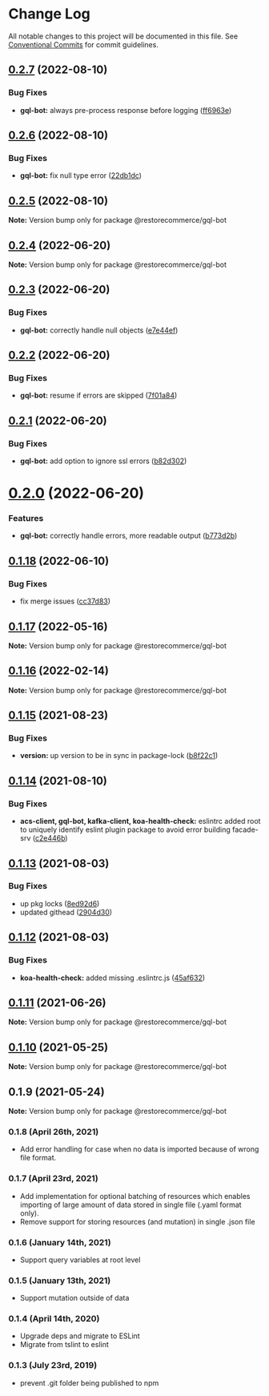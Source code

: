 # Change Log

All notable changes to this project will be documented in this file.
See [Conventional Commits](https://conventionalcommits.org) for commit guidelines.

## [0.2.7](https://github.com/restorecommerce/libs/compare/@restorecommerce/gql-bot@0.2.6...@restorecommerce/gql-bot@0.2.7) (2022-08-10)


### Bug Fixes

* **gql-bot:** always pre-process response before logging ([ff6963e](https://github.com/restorecommerce/libs/commit/ff6963e0f2c7c5c0d61a3d1f890706f52fe02d91))





## [0.2.6](https://github.com/restorecommerce/libs/compare/@restorecommerce/gql-bot@0.2.5...@restorecommerce/gql-bot@0.2.6) (2022-08-10)


### Bug Fixes

* **gql-bot:** fix null type error ([22db1dc](https://github.com/restorecommerce/libs/commit/22db1dce1d3e31658852cb80194aa2140ecc0970))





## [0.2.5](https://github.com/restorecommerce/libs/compare/@restorecommerce/gql-bot@0.2.4...@restorecommerce/gql-bot@0.2.5) (2022-08-10)

**Note:** Version bump only for package @restorecommerce/gql-bot





## [0.2.4](https://github.com/restorecommerce/libs/compare/@restorecommerce/gql-bot@0.2.3...@restorecommerce/gql-bot@0.2.4) (2022-06-20)

**Note:** Version bump only for package @restorecommerce/gql-bot





## [0.2.3](https://github.com/restorecommerce/libs/compare/@restorecommerce/gql-bot@0.2.2...@restorecommerce/gql-bot@0.2.3) (2022-06-20)


### Bug Fixes

* **gql-bot:** correctly handle null objects ([e7e44ef](https://github.com/restorecommerce/libs/commit/e7e44ef95585d423ddee7d41b6cc196ad1668284))





## [0.2.2](https://github.com/restorecommerce/libs/compare/@restorecommerce/gql-bot@0.2.1...@restorecommerce/gql-bot@0.2.2) (2022-06-20)


### Bug Fixes

* **gql-bot:** resume if errors are skipped ([7f01a84](https://github.com/restorecommerce/libs/commit/7f01a84f19a81360b94d8dc9421cb572d0fb3cd5))





## [0.2.1](https://github.com/restorecommerce/libs/compare/@restorecommerce/gql-bot@0.2.0...@restorecommerce/gql-bot@0.2.1) (2022-06-20)


### Bug Fixes

* **gql-bot:** add option to ignore ssl errors ([b82d302](https://github.com/restorecommerce/libs/commit/b82d3020318ec5495ad1c6143cd5c80cb1657f80))





# [0.2.0](https://github.com/restorecommerce/libs/compare/@restorecommerce/gql-bot@0.1.18...@restorecommerce/gql-bot@0.2.0) (2022-06-20)


### Features

* **gql-bot:** correctly handle errors, more readable output ([b773d2b](https://github.com/restorecommerce/libs/commit/b773d2b94d41233f9660a96de5cac4e85f305e66))





## [0.1.18](https://github.com/restorecommerce/libs/compare/@restorecommerce/gql-bot@0.1.17...@restorecommerce/gql-bot@0.1.18) (2022-06-10)


### Bug Fixes

* fix merge issues ([cc37d83](https://github.com/restorecommerce/libs/commit/cc37d8356df3b494af8c6af9e39304a49073301c))





## [0.1.17](https://github.com/restorecommerce/libs/compare/@restorecommerce/gql-bot@0.1.16...@restorecommerce/gql-bot@0.1.17) (2022-05-16)

**Note:** Version bump only for package @restorecommerce/gql-bot





## [0.1.16](https://github.com/restorecommerce/libs/compare/@restorecommerce/gql-bot@0.1.15...@restorecommerce/gql-bot@0.1.16) (2022-02-14)

**Note:** Version bump only for package @restorecommerce/gql-bot





## [0.1.15](https://github.com/restorecommerce/libs/compare/@restorecommerce/gql-bot@0.1.14...@restorecommerce/gql-bot@0.1.15) (2021-08-23)


### Bug Fixes

* **version:** up version to be in sync in package-lock ([b8f22c1](https://github.com/restorecommerce/libs/commit/b8f22c1268ee2af4beff7d88bda30f197896e3d2))





## [0.1.14](https://github.com/restorecommerce/libs/compare/@restorecommerce/gql-bot@0.1.13...@restorecommerce/gql-bot@0.1.14) (2021-08-10)


### Bug Fixes

* **acs-client, gql-bot, kafka-client, koa-health-check:** eslintrc added root to uniquely identify eslint plugin package to avoid error building facade-srv ([c2e446b](https://github.com/restorecommerce/libs/commit/c2e446bf0f09d7fa4f000da3bb09fd612cb9526c))





## [0.1.13](https://github.com/restorecommerce/libs/compare/@restorecommerce/gql-bot@0.1.12...@restorecommerce/gql-bot@0.1.13) (2021-08-03)


### Bug Fixes

* up pkg locks ([8ed92d6](https://github.com/restorecommerce/libs/commit/8ed92d613b9a095e4b5066056ac566e5dbcf1472))
* updated githead ([2904d30](https://github.com/restorecommerce/libs/commit/2904d30e5773dc8a87c01a08ff6481f99d692354))





## [0.1.12](https://github.com/restorecommerce/libs/compare/@restorecommerce/gql-bot@0.1.11...@restorecommerce/gql-bot@0.1.12) (2021-08-03)


### Bug Fixes

* **koa-health-check:** added missing .eslintrc.js ([45af632](https://github.com/restorecommerce/libs/commit/45af632955d2dd448e7a27f4e8c4b971412cd004))





## [0.1.11](https://github.com/restorecommerce/libs/compare/@restorecommerce/gql-bot@0.1.10...@restorecommerce/gql-bot@0.1.11) (2021-06-26)

**Note:** Version bump only for package @restorecommerce/gql-bot





## [0.1.10](https://github.com/restorecommerce/gql-bot/compare/@restorecommerce/gql-bot@0.1.9...@restorecommerce/gql-bot@0.1.10) (2021-05-25)

**Note:** Version bump only for package @restorecommerce/gql-bot





## 0.1.9 (2021-05-24)

**Note:** Version bump only for package @restorecommerce/gql-bot





### 0.1.8 (April 26th, 2021)

- Add error handling for case when no data is imported because of wrong file format.

### 0.1.7 (April 23rd, 2021)

- Add implementation for optional batching of resources which enables
importing of large amount of data stored in single file (.yaml format only).
- Remove support for storing resources (and mutation) in single .json file  

### 0.1.6 (January 14th, 2021)

- Support query variables at root level

### 0.1.5 (January 13th, 2021)

- Support mutation outside of data

### 0.1.4 (April 14th, 2020)

- Upgrade deps and migrate to ESLint
- Migrate from tslint to eslint

### 0.1.3 (July 23rd, 2019)

- prevent .git folder being published to npm
